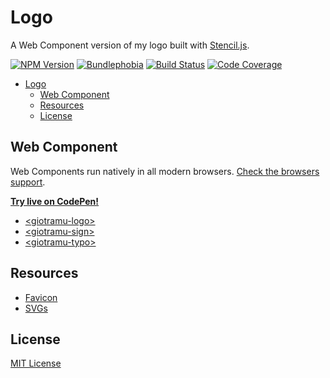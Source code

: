 # Logo

A Web Component version of my logo built with [Stencil.js](https://stenciljs.com).

[![NPM Version][version_badge]][npm_url]
[![Bundlephobia][bundlephobia_badge]][bundlephobia_url]
[![Build Status][ci_badge]][ci_url]
[![Code Coverage][coverage_badge]][coverage_url]

- [Logo](#logo)
  - [Web Component](#web-component)
  - [Resources](#resources)
  - [License](#license)

## Web Component

Web Components run natively in all modern browsers. [Check the browsers support](./docs/browsers-support.md).

**[Try live on CodePen!](https://codepen.io/giotramu/full/xxGBBVm)**

- [\<giotramu-logo>](https://github.com/giotramu/logo/blob/stable/docs/logo.md)
- [\<giotramu-sign>](https://github.com/giotramu/logo/blob/stable/docs/sign.md)
- [\<giotramu-typo>](https://github.com/giotramu/logo/blob/stable/docs/typo.md)

## Resources

- [Favicon](https://github.com/giotramu/logo/tree/stable/lib/favicon)
- [SVGs](https://github.com/giotramu/logo/tree/stable/lib/svg)

## License

[MIT License](./LICENSE)

<!-- Badges -->

[bundlephobia_badge]: https://img.shields.io/bundlephobia/min/@giotramu/logo?label=bundle%20size&style=flat-square&colorA=313133&colorB=4169E1
[ci_badge]: https://img.shields.io/github/actions/workflow/status/giotramu/logo/tests.yml?style=flat-square&colorA=313133&colorB=4169E1
[coverage_badge]: https://img.shields.io/coveralls/github/giotramu/logo/stable?style=flat-square&colorA=313133&colorB=4169E1
[version_badge]: https://img.shields.io/npm/v/@giotramu/logo?style=flat-square&colorA=313133&colorB=4169E1

<!-- Links -->

[bundlephobia_url]: https://bundlephobia.com/result?p=@giotramu/logo
[ci_url]: https://github.com/giotramu/logo/actions/workflows/tests.yml
[coverage_url]: https://coveralls.io/github/giotramu/logo
[deps_url]: https://david-dm.org/giotramu/logo
[devdeps_url]: https://david-dm.org/giotramu/logo?type=dev
[npm_url]: https://www.npmjs.com/package/@giotramu/logo
